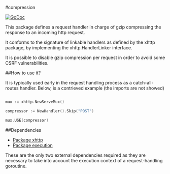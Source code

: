 #compression

[![GoDoc](https://godoc.org/github.com/atdiar/xhttp/handlers/compression?status.svg)](https://godoc.org/github.com/atdiar/xhttp/handlers/compression)

This package defines a request handler in charge of gzip compressing the
 response to an incoming http request.

It conforms to the signature of linkable handlers as defined by the xhttp
package, by implementing the xhttp.HandlerLinker interface.

It is possible to disable gzip compression per request in order to avoid some
CSRF vulnerabilities.

##How to use it?

It is typically used early in the request handling process as a catch-all-routes
handler.
Below, is a contrieved example (the imports are not showed)

``` go

mux := xhttp.NewServeMux()

compressor := NewHandler().Skip("POST")

mux.USE(compressor)

```
##Dependencies

* [Package xhttp]
* [Package execution]

These are the only two external dependencies required as they are necessary
to take into account the execution context of a request-handling goroutine.

[Package xhttp]:http://github.com/atdiar/xhttp
[Package execution]:http://github.com/atdiar/goroutine/execution
